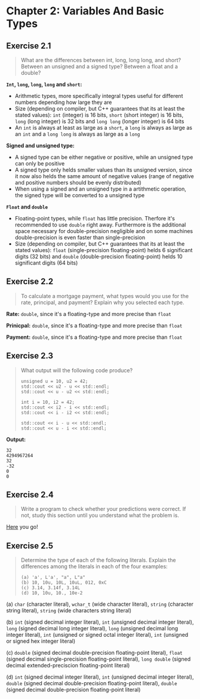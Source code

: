 # Chapter 2: Variables And Basic Types

## Exercise 2.1
>What are the differences between int, long, long long, and short? Between an unsigned and a signed type? Between a float and a double?

**`Int`, `long`, `long`, `long` and `short`:**
- Arithmetic types, more specifically integral types useful for different numbers depending how large they are
- Size (depending on compiler, but C++ guarantees that its at least the stated values): `int` (integer) is 16 bits, `short` (short integer) is 16 bits, `long` (long integer) is 32 bits and `long long` (longer integer) is 64 bits
- An `int` is always at least as large as a `short`, a `long` is always as large as an `int` and a `long long` is always as large as a `long`

**Signed and unsigned type:**
- A signed type can be either negative or positive, while an unsigned type can only be positive
- A signed type only helds smaller values than its unsigned version, since it now also helds the same amount of negative values (range of negative and positive numbers should be evenly distributed)
- When using a signed and an unsigned type in a artithmetic operation, the signed type will be converted to a unsigned type

**`Float` and `double`**
- Floating-point types, while `float` has little precision. Therfore it's recommended to use `double` right away. Furthermore is the additional space necessary for double-precision negligible and on some machines double-precision is even faster than single-precision
- Size (depending on compiler, but C++ guarantees that its at least the stated values): `float` (single-precision floating-point) helds 6 significant digits (32 bits) and `double` (double-precision floating-point) helds 10 significant digits (64 bits)

## Exercise 2.2
>To calculate a mortgage payment, what types would you use for the rate, principal, and payment? Explain why you selected each type.

**Rate:** `double`, since it's a floating-type and more precise than `float`

**Prinicpal:** `double`, since it's a floating-type and more precise than `float`

**Payment:** `double`, since it's a floating-type and more precise than `float`

## Exercise 2.3
>What output will the following code produce?
>```
>unsigned u = 10, u2 = 42;
>std::cout << u2 - u << std::endl;
>std::cout << u - u2 << std::endl;
>
>int i = 10, i2 = 42;
>std::cout << i2 - i << std::endl;
>std::cout << i - i2 << std::endl;
>	
>std::cout << i - u << std::endl;
>std::cout << u - i << std::endl;
>```

**Output:** 
```
32
4294967264
32
-32
0
0
```

## Exercise 2.4
>Write a program to check whether your predictions were correct. If not, study this section until you understand what the problem is.

[Here](prog2_4.cpp) you go!

## Exercise 2.5
>Determine the type of each of the following literals. Explain the differences among the literals in each of the four examples:
>```
>(a) 'a', L'a', "a", L"a"
>(b) 10, 10u, 10L, 10uL, 012, 0xC
>(c) 3.14, 3.14f, 3.14L
>(d) 10, 10u, 10., 10e-2
>```
(a) `char` (character literal), `wchar_t` (wide character literal), `string` (character string literal), `string` (wide characters string literal)

(b) `int` (signed decimal integer literal), `int` (unsigned decimal integer literal), `long` (signed decimal long integer literal), `long` (unsigned decimal long integer literal), `int` (unsigned or signed octal integer literal), `int` (unsigned or signed hex integer literal)

(c) `double` (signed decimal double-precision floating-point literal), `float` (signed decimal single-precision floating-point literal), `long double` (signed decimal extended-preciscion floating-point literal)

(d) `int` (signed decimal integer literal), `int` (unsigned decimal integer literal), `double` (signed decimal double-precision floating-point literal), `double` (signed decimal double-precision floating-point literal)
